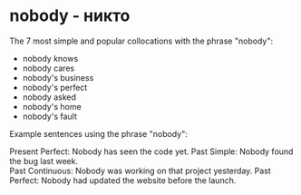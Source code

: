 # nobody - никто

The 7 most simple and popular collocations with the phrase "nobody":

- nobody knows
- nobody cares
- nobody's business
- nobody's perfect
- nobody asked
- nobody's home
- nobody's fault

Example sentences using the phrase "nobody":

Present Perfect: Nobody has seen the code yet.
Past Simple: Nobody found the bug last week.  
Past Continuous: Nobody was working on that project yesterday.
Past Perfect: Nobody had updated the website before the launch.